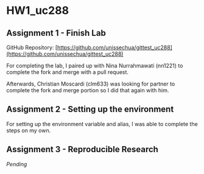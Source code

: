 # HW1_uc288

## Assignment 1 - Finish Lab
GitHub Repository: [https://github.com/unissechua/gittest_uc288](https://github.com/unissechua/gittest_uc288)

For completing the lab, I paired up with Nina Nurrahmawati (nn1221) to complete the fork and merge with a pull request.

Afterwards, Christian Moscardi (clm633) was looking for partner to complete the fork and merge portion so I did that again with him.

## Assignment 2 - Setting up the environment
For setting up the environment variable and alias, I was able to complete the steps on my own.

## Assignment 3 - Reproducible Research
*Pending*
